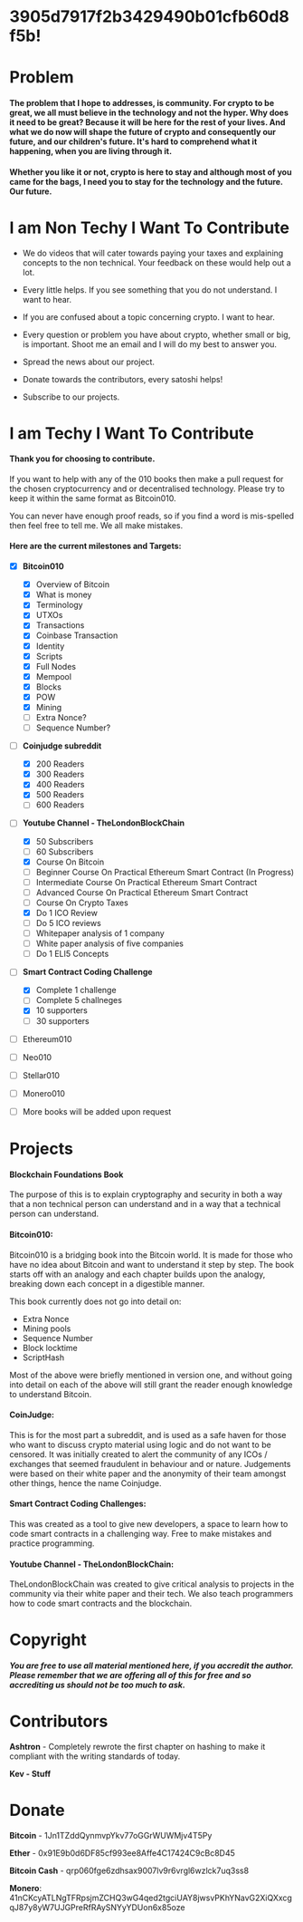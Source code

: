 # 3905d7917f2b3429490b01cfb60d8f5b!

# Problem

#### The problem that I hope to addresses, is community. For crypto to be great, we all must believe in the technology and not the hyper. Why does it need to be great? Because it will be here for the rest of your lives. And what we do now will shape the future of crypto and consequently our future, and our children's future. It's hard to comprehend what it happening, when you are living through it.

#### Whether you like it or not, crypto is here to stay and although most of you came for the bags, I need you to stay for the technology and the future. Our future.

# I am Non Techy I Want To Contribute

* We do videos that will cater towards paying your taxes and explaining concepts to the non technical. Your feedback on these would help out a lot.

* Every little helps. If you see something that you do not understand. I want to hear.

* If you are confused about a topic concerning crypto. I want to hear.

* Every question or problem you have about crypto, whether small or big, is important. Shoot me an email and I will do my best to answer you.

* Spread the news about our project.

* Donate towards the contributors, every satoshi helps!

* Subscribe to our projects.

# I am Techy I Want To Contribute

#### Thank you for choosing to contribute.

If you want to help with any of the 010 books then make a pull request for the chosen cryptocurrency and or decentralised technology. Please try to keep it within the same format as Bitcoin010.

You can never have enough proof reads, so if you find a word is mis-spelled then feel free to tell me. We all make mistakes.

#### Here are the current milestones and Targets:

* [x] **Bitcoin010**
  * [x] Overview of Bitcoin
  * [x] What is money
  * [x] Terminology
  * [x] UTXOs
  * [x] Transactions
  * [x] Coinbase Transaction
  * [x] Identity
  * [x] Scripts
  * [x] Full Nodes
  * [x] Mempool
  * [x] Blocks
  * [x] POW
  * [x] Mining
  * [ ] Extra Nonce?
  * [ ] Sequence Number? 
* [ ] **Coinjudge subreddit**
  * [x] 200 Readers
  * [x] 300 Readers
  * [x] 400 Readers
  * [x] 500 Readers
  * [ ] 600 Readers
* [ ] **Youtube Channel - TheLondonBlockChain**
  * [x] 50 Subscribers
  * [ ] 60 Subscribers
  * [x] Course On Bitcoin 
  * [ ] Beginner Course On Practical Ethereum Smart Contract \(In Progress\)
  * [ ] Intermediate Course On Practical Ethereum Smart Contract
  * [ ] Advanced Course On Practical Ethereum Smart Contract
  * [ ] Course On Crypto Taxes
  * [x] Do 1 ICO Review
  * [ ] Do 5 ICO reviews
  * [ ] Whitepaper analysis of 1 company
  * [ ] White paper analysis of five companies
  * [ ] Do 1 ELI5 Concepts
* [ ] **Smart Contract Coding Challenge**
  * [x] Complete 1 challenge
  * [ ] Complete 5 challneges
  * [x] 10 supporters
  * [ ] 30 supporters
* [ ] Ethereum010
* [ ] Neo010
* [ ] Stellar010

* [ ] Monero010

* [ ] More books will be added upon request

# Projects

#### Blockchain Foundations Book

The purpose of this is to explain cryptography and security in both a way that a non technical person can understand and in a way that a technical person can understand.

#### Bitcoin010:

Bitcoin010 is a bridging book into the Bitcoin world. It is made for those who have no idea about Bitcoin and want to understand it step by step. The book starts off with an analogy and each chapter builds upon the analogy, breaking down each concept in a digestible manner.

This book currently does not go into detail on:

* Extra Nonce
* Mining pools
* Sequence Number
* Block locktime
* ScriptHash

Most of the above were briefly mentioned in version one, and without going into detail on each of the above will still grant the reader enough knowledge to understand Bitcoin.

#### CoinJudge:

This is for the most part a subreddit, and is used as a safe haven for those who want to discuss crypto material using logic and do not want to be censored. It was initially created to alert the community of any ICOs / exchanges that seemed fraudulent in behaviour and or nature. Judgements were based on their white paper and the anonymity of their team amongst other things, hence the name Coinjudge.

#### **Smart Contract Coding Challenges:**

This was created as a tool to give new developers, a space to learn how to code smart contracts in a challenging way. Free to make mistakes and practice programming.

#### Youtube Channel - TheLondonBlockChain:

TheLondonBlockChain was created to give critical analysis to projects in the community via their white paper and their tech. We also teach programmers how to code smart contracts and the blockchain.

# Copyright

##### You are free to use all material mentioned here, if you accredit the author. Please remember that we are offering all of this for free and so accrediting us should not be too much to ask.

# Contributors

**Ashtron** - Completely rewrote the first chapter on hashing to make it compliant with the writing standards of today.

**Kev - Stuff**

# Donate

**Bitcoin** - 1Jn1TZddQynmvpYkv77oGGrWUWMjv4T5Py

**Ether** - 0x91E9b0d6DF85cf993ee8Affe4C17424C9cBc8D45

**Bitcoin Cash** - qrp060fge6zdhsax9007lv9r6vrgl6wzlck7uq3ss8

**Monero**: 41nCKcyATLNgTFRpsjmZCHQ3wG4qed2tgciUAY8jwsvPKhYNavG2XiQXxcgqJ87y8yW7UJGPreRfRAySNYyYDUon6x85oze

